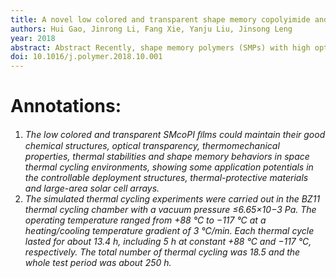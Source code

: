 ```yaml
---
title: A novel low colored and transparent shape memory copolyimide and its durability in space thermal cycling environments
authors: Hui Gao, Jinrong Li, Fang Xie, Yanju Liu, Jinsong Leng
year: 2018
abstract: Abstract Recently, shape memory polymers (SMPs) with high optical transmittance have been paid great attentions to endow the flexible optoelectronics with shape memory functions. Herein, a low colored and transparent shape memory copolyimide (SMcoPI) is obtained by suppressing the charge transfer complex interactions. The optical transmittance of the synthesized SMcoPI film could reach at ∼86% at the wavelength of 450nm, far higher than the nearly zero optical transmittance of yellow and brown Kapton H. The better optical transparency could be attributed to the loose molecular chain arrangements induced by the meta-substituted groups and flexible ether linkages. The glass transition temperature (Tg) range of the synthesized SMcoPI films is from 179°C to 220°C, which is higher than that of reported optically transparent SMPs. The effective decomposition temperature at the weight loss of 5wt% is 517°C, showing excellent thermal stability. The SMcoPI also demonstrated good shape memory behaviors with high shape recovery ratio (Rr, >96%) and shape fixity ratio (Rf, >97%). In addition, the SMcoPI could maintain high optical transmittance, good thermostability and excellent shape memory behaviors after the ground-stimulated space thermal cycling test for 250h. The synthesized SMcoPI has application potentials in high temperature areas or optoelectronic devices.
doi: 10.1016/j.polymer.2018.10.001
---
```


# Annotations:
1. *The low colored and transparent SMcoPI ﬁlms could maintain their good chemical structures, optical transparency, thermomechanical properties, thermal stabilities and shape memory behaviors in space thermal cycling environments, showing some application potentials in the controllable deployment structures, thermal-protective materials and large-area solar cell arrays.*
2. *The simulated thermal cycling experiments were carried out in the BZ11 thermal cycling chamber with a vacuum pressure ≤6.65×10−3 Pa. The operating temperature ranged from +88 °C to −117 °C at a heating/cooling temperature gradient of 3 °C/min. Each thermal cycle lasted for about 13.4 h, including 5 h at constant +88 °C and −117 °C, respectively. The total number of thermal cycling was 18.5 and the whole test period was about 250 h.*